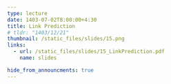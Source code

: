 ```yaml
---
type: lecture
date: 1403-07-02T8:00:00+4:30
title: Link Prediction
# tldr: "1403/12/21"
thumbnail: /static_files/slides/15.png
links:
  - url: /static_files/slides/15_LinkPrediction.pdf
    name: slides

hide_from_announcments: true
---
```

